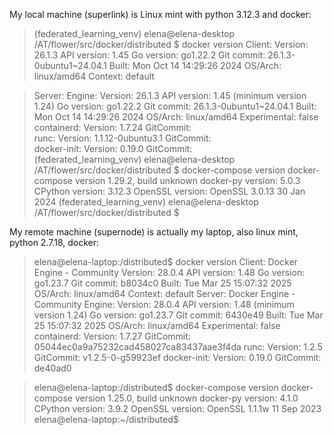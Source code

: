 My local machine (superlink) is Linux mint with python 3.12.3  and docker:

>(federated_learning_venv) elena@elena-desktop /AT/flower/src/docker/distributed $ docker version
>Client:
> Version:           26.1.3
> API version:       1.45
> Go version:        go1.22.2
> Git commit:        26.1.3-0ubuntu1~24.04.1
> Built:             Mon Oct 14 14:29:26 2024
> OS/Arch:           linux/amd64
> Context:           default

>Server:
> Engine:
>  Version:          26.1.3
>  API version:      1.45 (minimum version 1.24)
>  Go version:       go1.22.2
>  Git commit:       26.1.3-0ubuntu1~24.04.1
>  Built:            Mon Oct 14 14:29:26 2024
>  OS/Arch:          linux/amd64
>  Experimental:     false
> containerd:
>  Version:          1.7.24
>  GitCommit:        
> runc:
>  Version:          1.1.12-0ubuntu3.1
>  GitCommit:        
> docker-init:
>  Version:          0.19.0
>  GitCommit:        
>(federated_learning_venv) elena@elena-desktop /AT/flower/src/docker/distributed $ docker-compose version
>docker-compose version 1.29.2, build unknown
>docker-py version: 5.0.3
>CPython version: 3.12.3
>OpenSSL version: OpenSSL 3.0.13 30 Jan 2024
>(federated_learning_venv) elena@elena-desktop /AT/flower/src/docker/distributed $ 



My remote machine (supernode) is actually my laptop, also linux mint, python 2.7.18, docker:

>elena@elena-laptop:/distributed$ docker version
>Client: Docker Engine - Community
> Version:           28.0.4
> API version:       1.48
> Go version:        go1.23.7
> Git commit:        b8034c0
> Built:             Tue Mar 25 15:07:32 2025
> OS/Arch:           linux/amd64
> Context:           default
>Server: Docker Engine - Community
> Engine:
>  Version:          28.0.4
>  API version:      1.48 (minimum version 1.24)
>  Go version:       go1.23.7
>  Git commit:       6430e49
>  Built:            Tue Mar 25 15:07:32 2025
>  OS/Arch:          linux/amd64
>  Experimental:     false
> containerd:
>  Version:          1.7.27
>  GitCommit:        05044ec0a9a75232cad458027ca83437aae3f4da
> runc:
>  Version:          1.2.5
>  GitCommit:        v1.2.5-0-g59923ef
> docker-init:
>  Version:          0.19.0
>  GitCommit:        de40ad0
  
>elena@elena-laptop:/distributed$ docker-compose version
>docker-compose version 1.25.0, build unknown
>docker-py version: 4.1.0
>CPython version: 3.9.2
>OpenSSL version: OpenSSL 1.1.1w  11 Sep 2023
>elena@elena-laptop:~/distributed$ 

